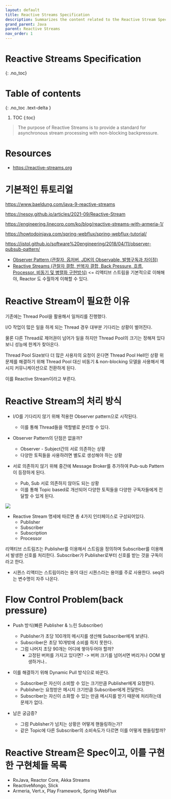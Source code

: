 ```yaml
---
layout: default
title: Reactive Streams Specification
description: Summarizes the content related to the Reactive Stream Specification.
grand_parent: Java
parent: Reactive Streams
nav_order: 1
---
```


# Reactive Streams Specification
{: .no_toc}

# Table of contents
{: .no_toc .text-delta }

1. TOC 
{:toc}


> The purpose of Reactive Streams is to provide a standard for asynchronous stream processing with non-blocking backpressure.


# Resources
* https://reactive-streams.org



# 기본적인 튜토리얼
https://www.baeldung.com/java-9-reactive-streams

https://nesoy.github.io/articles/2021-09/Reactive-Stream


https://engineering.linecorp.com/ko/blog/reactive-streams-with-armeria-1/

https://howtodoinjava.com/spring-webflux/spring-webflux-tutorial/

https://jistol.github.io/software%20engineering/2018/04/11/observer-pubsub-pattern/


* [Observer Pattern (관찰자, 옵저버, JDK의 Observable, 발행구독과 차이점)](https://sjh836.tistory.com/180)
* [Reactive Streams (관찰자 결합, 반복자 결합, Back Pressure, 흐름, Processor, 비동기 및 병렬화 구현방식)](https://sjh836.tistory.com/182) <= 리액티브 스트림을 기본적으로 이해해야, Reactor 도 수월하게 이해할 수 있다.



# Reactive Stream이 필요한 이유
기존에는 Thread Pool을 활용해서 일처리를 진행했다.

I/O 작업이 많은 일을 하게 되는 Thread 경우 대부분 기다리는 상황이 벌어진다.

물론 다른 Thread로 제어권이 넘어가 일을 하지만 Thread Pool의 크기는 정해져 있다보니 성능에 한계가 찾아온다.

Thread Pool Size보다 더 많은 사용자의 요청이 온다면 Thread Pool Hell인 상황
위 문제를 해결하기 위해 Thread Pool 대신 비동기 & non-blocking 모델을 사용해서 메시지 커뮤니케이션으로 전환하게 된다.

이를 Reactive Stream이라고 부른다.

# Reactive Stream의 처리 방식

* I/O를 기다리지 않기 위해 적용한 Observer pattern으로 시작된다.
  + 이를 통해 Thread들을 역할별로 분리할 수 있다.
* Observer Pattern의 단점은 없을까?
  + Observer - Subject간의 서로 의존하는 상황
  + 다양한 토픽들을 사용하려면 별도로 생성해야 하는 상황

* 서로 의존하지 않기 위해 중간에 Message Broker를 추가하여 Pub-sub Pattern이 등장하게 된다.
  + Pub, Sub 서로 의존하지 않아도 되는 상황
  + 이를 통해 Topic based로 개선되어 다양한 토픽들을 다양한 구독자들에게 전달할 수 있게 된다.

![](/images/java/pub-sub.png)

* Reactive Stream 명세에 따르면 총 4가지 인터페이스로 구성되어있다.
  + Publisher
  + Subscriber
  + Subscription
  + Processor

리액티브 스트림즈는 Publisher를 이용해서 스트림을 정의하며 Subscriber를 이용해서 발생한 신호를 처리한다. Subscriber가 Publisher로부터 신호를 받는 것을 구독이라고 한다. 

* 시퀀스
리액터는 스트림이라는 용어 대신 시퀀스라는 용어를 주로 사용한다. seq라는 변수명이 자주 나온다.

# Flow Control Problem(back pressure)
* Push 방식(빠른 Publisher & 느린 Subscriber)
  + Publisher가 초당 100개의 메시지를 생산해 Subscriber에게 보낸다.
  + Subscriber은 초당 10개밖에 소비를 하지 못한다.
  + 그럼 나머지 초당 90개는 어디에 쌓아두어야 할까?
    - 고정된 버퍼를 가지고 있다면? -> 버퍼 크기를 넘어서면 버리거나 OOM 발생하거나..

* 이를 해결하기 위해 Dynamic Pull 방식으로 바꾼다.
  + Subscriber은 자신이 소비할 수 있는 크기만큼 Publisher에게 요청한다.
  + Publisher는 요청받은 메시지 크기만큼 Subscriber에게 전달한다.
  + Subscriber는 자신이 소화할 수 있는 만큼 메시지를 받기 때문에 처리하는데 문제가 없다.

* 남은 궁금증?
  + 그럼 Publisher가 넘치는 상황은 어떻게 핸들링하는가?
  + 같은 Topic에 다른 Subscriber의 소비속도가 다르면 이를 어떻게 핸들링할까?


# Reactive Stream은 Spec이고, 이를 구현한 구현체들 목록
* RxJava, Reactor Core, Akka Streams
* ReactiveMongo, Slick
* Armeria, Vert.x, Play Framework, Spring WebFlux
